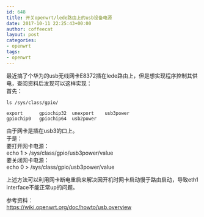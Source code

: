 ```yaml
---
id: 648
title: 开关openwrt/lede路由上的usb设备电源
date: 2017-10-11 22:25:43+00:00
author: coffeecat
layout: post
categories:
- openwrt
tags:
- openwrt
---
```

最近搞了个华为的usb无线网卡E8372插在lede路由上，但是想实现程序控制其供电，查阅资料后发现可以这样实现：  
首先：

<pre><code class="language-sh">ls /sys/class/gpio/</code></pre>

<pre><code class="language-vim">export      gpiochip32  unexport    usb3power
gpiochip0   gpiochip64  usb2power</code></pre>

由于网卡是插在usb3的口上。  
于是：  
要打开网卡电源：  
echo 1 > /sys/class/gpio/usb3power/value  
要关闭网卡电源：  
echo 0 > /sys/class/gpio/usb3power/value

上述方法可以利用网卡断电重启来解决因开机时网卡启动慢于路由启动，导致eth1 interface不能正常up的问题。

参考资料：  
https://wiki.openwrt.org/doc/howto/usb.overview